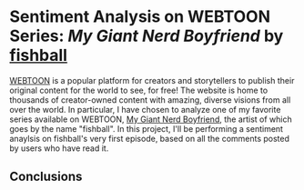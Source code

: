 # Sentiment Analysis on WEBTOON Series: _My Giant Nerd Boyfriend_ by [fishball](https://www.webtoons.com/en/slice-of-life/my-giant-nerd-boyfriend/list?title_no=958)

[WEBTOON](https://www.webtoons.com/en/) is a popular platform for creators and storytellers to publish their original content for the world to see, for free! The website is home to thousands of creator-owned content with amazing, diverse visions from all over the world.
In particular, I have chosen to analyze one of my favorite series available on WEBTOON, [My Giant Nerd Boyfriend](https://www.webtoons.com/en/slice-of-life/my-giant-nerd-boyfriend/list?title_no=958), the artist of which goes by the name "fishball". In this project, I'll be performing a sentiment anaylsis on fishball's very first episode, based on all the comments posted by users who have read it.

## Conclusions

